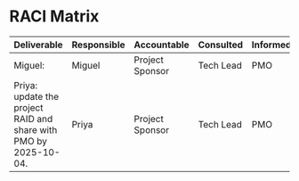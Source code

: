 # RACI Matrix

| Deliverable | Responsible | Accountable | Consulted | Informed |
| --- | --- | --- | --- | --- |
| Miguel: | Miguel | Project Sponsor | Tech Lead | PMO |
| Priya:  update the project RAID and share with PMO by 2025-10-04. | Priya | Project Sponsor | Tech Lead | PMO |
